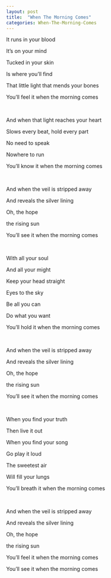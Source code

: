 ```yaml
---
layout: post
title:  "When The Morning Comes"
categories: When-The-Morning-Comes
---
```

It runs in your blood

It’s on your mind

Tucked in your skin

Is where you’ll find

That little light that mends your bones

You’ll feel it when the morning comes

<br />

And when that light reaches your heart

Slows every beat, hold every part

No need to speak

Nowhere to run

You’ll know it when the morning comes

<br />

And when the veil is stripped away

And reveals the silver lining

Oh, the hope

the rising sun

You’ll see it when the morning comes

<br />

With all your soul

And all your might

Keep your head straight

Eyes to the sky

Be all you can

Do what you want

You’ll hold it when the morning comes

<br />

And when the veil is stripped away

And reveals the silver lining

Oh, the hope

the rising sun

You’ll see it when the morning comes

<br />

When you find your truth

Then live it out

When you find your song

Go play it loud

The sweetest air

Will fill your lungs

You’ll breath it when the morning comes

<br />

And when the veil is stripped away

And reveals the silver lining

Oh, the hope

the rising sun

You’ll feel it when the morning comes

You’ll see it when the morning comes